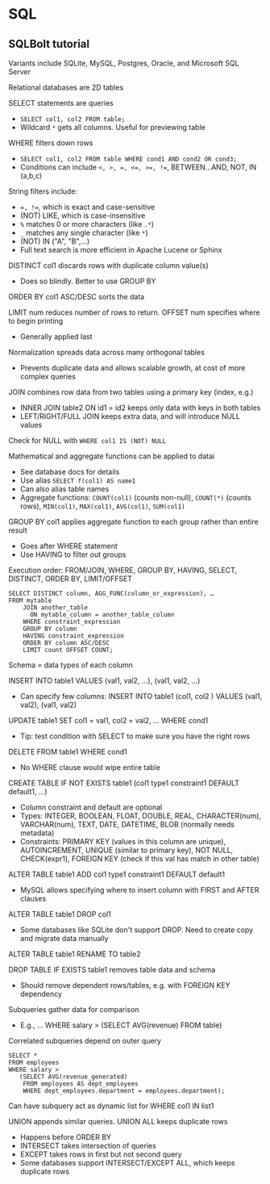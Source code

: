 # SQL

## SQLBolt tutorial

Variants include SQLite, MySQL, Postgres, Oracle, and Microsoft SQL Server

Relational databases are 2D tables

SELECT statements are queries
  * `SELECT col1, col2 FROM table;`
  * Wildcard `*` gets all columns. Useful for previewing table

WHERE filters down rows
  * `SELECT col1, col2 FROM table WHERE cond1 AND cond2 OR cond3;`
  * Conditions can include `<, >, =, <=, >=, !=`, BETWEEN...AND, NOT, IN (a,b,c)

String filters include:
  * `=, !=`, which is exact and case-sensitive
  * (NOT) LIKE, which is case-insensitive
  * `%` matches 0 or more characters (like `.*`)
  * `_` matches any single character (like `*`)
  * (NOT) IN ("A", "B",...)
  * Full text search is more efficient in Apache Lucene or Sphinx

DISTINCT col1 discards rows with duplicate column value(s)
  * Does so blindly. Better to use GROUP BY

ORDER BY col1 ASC/DESC sorts the data

LIMIT num reduces number of rows to return. OFFSET num specifies where to begin
printing
  * Generally applied last

Normalization spreads data across many orthogonal tables
  * Prevents duplicate data and allows scalable growth, at cost of more complex
    queries

JOIN combines row data from two tables using a primary key (index, e.g.)
  * INNER JOIN table2 ON id1 = id2 keeps only data with keys in both tables
  * LEFT/RIGHT/FULL JOIN keeps extra data, and will introduce NULL values

Check for NULL with `WHERE col1 IS (NOT) NULL`

Mathematical and aggregate functions can be applied to datai
  * See database docs for details
  * Use alias `SELECT f(col1) AS name1`
  * Can also alias table names
  * Aggregate functions: `COUNT(col1)` (counts non-null), `COUNT(*)` (counts
    rows), `MIN(col1)`, `MAX(col1)`, `AVG(col1)`, `SUM(col1)`

GROUP BY col1 applies aggregate function to each group rather than entire result
  * Goes after WHERE statement
  * Use HAVING to filter out groups

Execution order: FROM/JOIN, WHERE, GROUP BY, HAVING, SELECT, DISTINCT, ORDER
BY, LIMIT/OFFSET

```
SELECT DISTINCT column, AGG_FUNC(column_or_expression), …
FROM mytable
    JOIN another_table
      ON mytable_column = another_table_column
    WHERE constraint_expression
    GROUP BY column
    HAVING constraint_expression
    ORDER BY column ASC/DESC
    LIMIT count OFFSET COUNT;
```

Schema = data types of each column

INSERT INTO table1 VALUES (val1, val2, ...), (val1, val2, ...)
  * Can specify few columns: INSERT INTO table1 (col1, col2 ) VALUES (val1,
    val2), (val1, val2)

UPDATE table1 SET col1 = val1, col2 = val2, ... WHERE cond1
  * Tip: test condition with SELECT to make sure you have the right rows

DELETE FROM table1 WHERE cond1
  * No WHERE clause would wipe entire table

CREATE TABLE IF NOT EXISTS table1 (col1 type1 constraint1 DEFAULT default1, ...)
  * Column constraint and default are optional
  * Types: INTEGER, BOOLEAN, FLOAT, DOUBLE, REAL, CHARACTER(num), VARCHAR(num),
    TEXT, DATE, DATETIME, BLOB (normally needs metadata)
  * Constraints: PRIMARY KEY (values in this column are unique), AUTOINCREMENT,
    UNIQUE (similar to primary key), NOT NULL, CHECK(expr1), FOREIGN KEY (check
    if this val has match in other table)

ALTER TABLE table1 ADD col1 type1 constraint1 DEFAULT default1
  * MySQL allows specifying where to insert column with FIRST and AFTER clauses

ALTER TABLE table1 DROP col1
  * Some databases like SQLite don't support DROP. Need to create copy and
    migrate data manually

ALTER TABLE table1 RENAME TO table2

DROP TABLE IF EXISTS table1 removes table data and schema
  * Should remove dependent rows/tables, e.g. with FOREIGN KEY dependency

Subqueries gather data for comparison
  * E.g., ... WHERE salary > (SELECT AVG(revenue) FROM table)

Correlated subqueries depend on outer query
```
SELECT *
FROM employees
WHERE salary > 
   (SELECT AVG(revenue_generated)
    FROM employees AS dept_employees
    WHERE dept_employees.department = employees.department);
```

Can have subquery act as dynamic list for WHERE col1 IN list1

UNION appends similar queries. UNION ALL keeps duplicate rows
  * Happens before ORDER BY
  * INTERSECT takes intersection of queries
  * EXCEPT takes rows in first but not second query
  * Some databases support INTERSECT/EXCEPT ALL, which keeps duplicate rows

